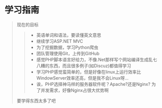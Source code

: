 # 学习指南
> 现在的目标
> > * 英语单词和语法，要读懂英文意思
> > * 继续学习ASP.NET MVC 
> > * 为了挖掘数据，学习Python爬虫
> > * 团队管理使用Git，上传到GitHub
> > * 感觉PHP脚本语言好给力，不像.Net那样写个网站编译生成乱七八糟的东西，而且很多例子(如Discuz)都值得学习
> > * 学习PHP感觉蛮简单的，但是好像在linux上运行效率比WindowServer效率还高，但是我不会Linux呀...
> > * 诶，PHP选择神马样的服务器软件呢？Apache?还是Nginx?  为了并发需求，好像Nginx占很大优势啊
>
> 要学得东西太多了吧
